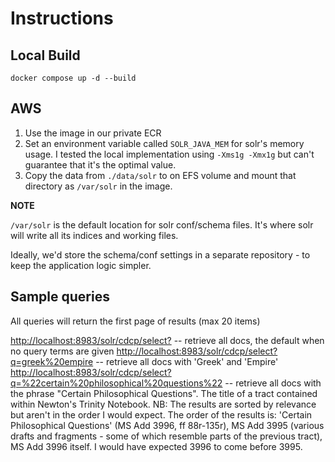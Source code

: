 # Instructions

## Local Build

    docker compose up -d --build

## AWS

1. Use the image in our private ECR
1. Set an environment variable called `SOLR_JAVA_MEM` for solr's memory usage. I tested the local implementation using `-Xms1g -Xmx1g` but can't guarantee that it's the optimal value.
1. Copy the data from `./data/solr` to on EFS volume and mount that directory as `/var/solr` in the image. 

**NOTE**

`/var/solr` is the default location for solr conf/schema files. It's where solr will write all its indices and working files.

Ideally, we'd store the schema/conf settings in a separate repository - to keep the application logic simpler.
    

## Sample queries

All queries will return the first page of results (max 20 items)

<http://localhost:8983/solr/cdcp/select?> -- retrieve all docs, the default when no query terms are given
<http://localhost:8983/solr/cdcp/select?q=greek%20empire> -- retrieve all docs with 'Greek' and 'Empire'
<http://localhost:8983/solr/cdcp/select?q=%22certain%20philosophical%20questions%22> -- retrieve all docs with the phrase "Certain Philosophical Questions". The title of a tract contained within Newton's Trinity Notebook. NB: The results are sorted by relevance but aren't in the order I would expect. The order of the results is: 'Certain Philosophical Questions' (MS Add 3996, ff 88r-135r), MS Add 3995 (various drafts and fragments - some of which resemble parts of the previous tract), MS Add 3996 itself. I would have expected 3996 to come before 3995.